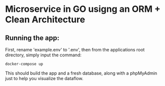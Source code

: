 # Microservice in GO usigng an ORM + Clean Architecture


## Running the app:

First, rename 'example.env' to '.env', then from the applications root directory, simply input the command:

`docker-compose up`


This should build the app and a fresh database, along with a phpMyAdmin just to help you visualize the dataflow.